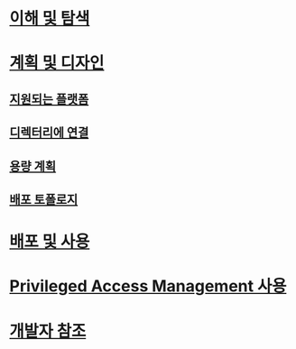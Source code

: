 # [이해 및 탐색](/microsoft-identity-manager/understand-explore/microsoft-identity-manager-2016)
# [계획 및 디자인](/microsoft-identity-manager/plan-design/microsoft-identity-manager-2016-supported-platforms)
## [지원되는 플랫폼](microsoft-identity-manager-2016-supported-platforms.md)
## [디렉터리에 연결](supported-management-agents.md)
## [용량 계획](capacity-planning-guide.md)
## [배포 토폴로지](topology-considerations.md)
# [배포 및 사용](/microsoft-identity-manager/deploy-use/microsoft-identity-manager-deploy)
# [Privileged Access Management 사용](/microsoft-identity-manager/pam/privileged-identity-management-for-active-directory-domain-services)
# [개발자 참조](/microsoft-identity-manager/reference/microsoft-identity-manager-2016-developer-reference)


<!--HONumber=Jul16_HO1-->


